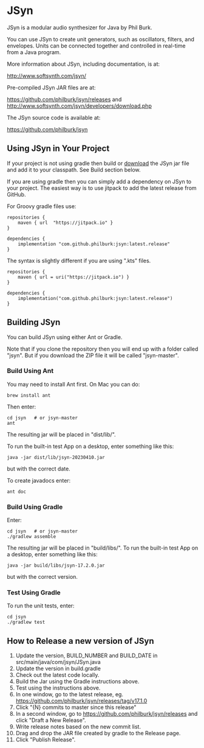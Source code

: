 # JSyn

JSyn is a modular audio synthesizer for Java by Phil Burk.

You can use JSyn to create unit generators, such as oscillators, filters,
and envelopes. Units can be connected together and controlled
in real-time from a Java program.

More information about JSyn, including documentation, is at:

http://www.softsynth.com/jsyn/

Pre-compiled JSyn JAR files are at:

https://github.com/philburk/jsyn/releases
and
http://www.softsynth.com/jsyn/developers/download.php

The JSyn source code is available at:

https://github.com/philburk/jsyn

## Using JSyn in Your Project

If your project is not using gradle then build or [download](https://github.com/philburk/jsyn/releases)
the JSyn jar file and add it to your classpath. See Build section below.

If you are using gradle then you can simply add a dependency on JSyn to your project.
The easiest way is to use jitpack to add the latest release from GitHub.

For Groovy gradle files use:

    repositories {
        maven { url  "https://jitpack.io" }
    }

    dependencies {
        implementation "com.github.philburk:jsyn:latest.release"
    }

The syntax is slightly different if you are using ".kts" files.

    repositories {
        maven { url = uri("https://jitpack.io") }
    }

    dependencies {
        implementation("com.github.philburk:jsyn:latest.release")
    }

## Building JSyn

You can build JSyn using either Ant or Gradle.

Note that if you clone the repository then you will end up with a folder called "jsyn". But if you download the ZIP file it will be called "jsyn-master".

### Build Using Ant

You may need to install Ant first. On Mac you can do:

    brew install ant

Then enter:

    cd jsyn   # or jsyn-master
    ant

The resulting jar will be placed in "dist/lib/".

To run the built-in test App on a desktop, enter something like this:

    java -jar dist/lib/jsyn-20230410.jar

but with the correct date.

To create javadocs enter:

    ant doc

### Build Using Gradle

Enter:

    cd jsyn   # or jsyn-master
    ./gradlew assemble

The resulting jar will be placed in "build/libs/".
To run the built-in test App on a desktop, enter something like this:

    java -jar build/libs/jsyn-17.2.0.jar

but with the correct version.

### Test Using Gradle

To run the unit tests, enter:

    cd jsyn
    ./gradlew test

## How to Release a new version of JSyn

1. Update the version, BUILD_NUMBER and BUILD_DATE in src/main/java/com/jsyn/JSyn.java
2. Update the version in build.gradle
3. Check out the latest code locally.
4. Build the Jar using the Gradle instructions above.
5. Test using the instructions above.
6. In one window, go to the latest release, eg. https://github.com/philburk/jsyn/releases/tag/v17.1.0
7. Click "{N} commits to master since this release"
8. In a second window, go to https://github.com/philburk/jsyn/releases and click "Draft a New Release".
9. Write release notes based on the new commit list.
10. Drag and drop the JAR file created by gradle to the Release page.
11. Click "Publish Release".
